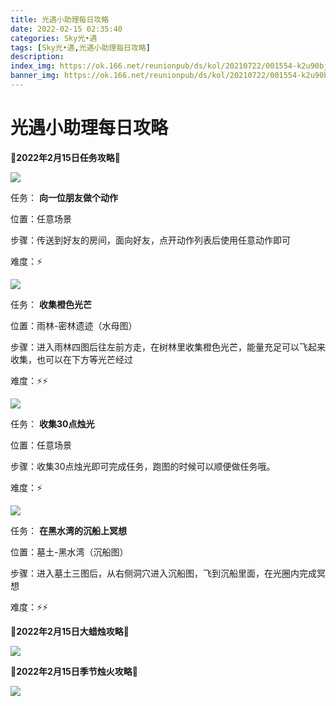 ```yaml
---
title: 光遇小助理每日攻略
date: 2022-02-15 02:35:40
categories: Sky光•遇
tags: [Sky光•遇,光遇小助理每日攻略]
description: 
index_img: https://ok.166.net/reunionpub/ds/kol/20210722/001554-k2u90bj7ay.png?imageView&thumbnail=600x0&type=jpg
banner_img: https://ok.166.net/reunionpub/ds/kol/20210722/001554-k2u90bj7ay.png?imageView&thumbnail=600x0&type=jpg
---
```

# 光遇小助理每日攻略
**🌊2022年2月15日任务攻略🌊**

![](https://ok.166.net/reunionpub/ds/kol/20220215/001509-0ycgvhnaqw.png)

任务： **向一位朋友做个动作**

位置：任意场景

步骤：传送到好友的房间，面向好友，点开动作列表后使用任意动作即可

难度：⚡

![](https://ok.166.net/reunionpub/ds/kol/20220215/001550-srtpb3gjsk.png)

任务： **收集橙色光芒**

位置：雨林-密林遗迹（水母图）

步骤：进入雨林四图后往左前方走，在树林里收集橙色光芒，能量充足可以飞起来收集，也可以在下方等光芒经过

难度：⚡⚡

![](https://ok.166.net/reunionpub/ds/kol/20220214/001420-jm6rkcvd15.png)

任务： **收集30点烛光**

位置：任意场景

步骤：收集30点烛光即可完成任务，跑图的时候可以顺便做任务哦。

难度：⚡

![](https://ok.166.net/reunionpub/ds/kol/20220215/001646-fu67j3iwcn.png)

任务： **在黑水湾的沉船上冥想**

位置：墓土-黑水湾（沉船图）

步骤：进入墓土三图后，从右侧洞穴进入沉船图，飞到沉船里面，在光圈内完成冥想

难度：⚡⚡

 **🌊2022年2月15日大蜡烛攻略🌊**

![](https://ok.166.net/reunionpub/ds/kol/20220215/001750-b9gf0izksa.png)

  

 **🌊2022年2月15日季节烛火攻略🌊**

![](https://ok.166.net/reunionpub/ds/kol/20220215/001912-rzk1p40ygs.png)

  

  

  

  

  

  

